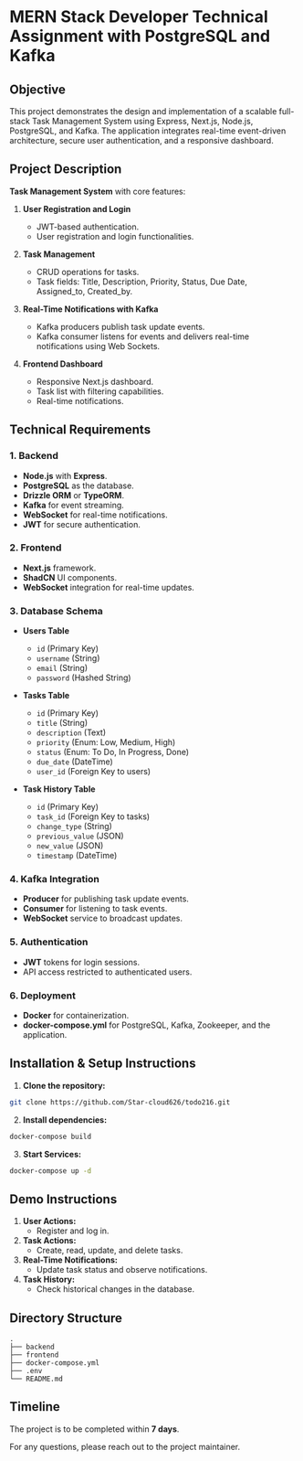 # MERN Stack Developer Technical Assignment with PostgreSQL and Kafka

## Objective
This project demonstrates the design and implementation of a scalable full-stack Task Management System using Express, Next.js, Node.js, PostgreSQL, and Kafka. The application integrates real-time event-driven architecture, secure user authentication, and a responsive dashboard.

## Project Description
**Task Management System** with core features:

1. **User Registration and Login**
   - JWT-based authentication.
   - User registration and login functionalities.

2. **Task Management**
   - CRUD operations for tasks.
   - Task fields: Title, Description, Priority, Status, Due Date, Assigned_to, Created_by.

3. **Real-Time Notifications with Kafka**
   - Kafka producers publish task update events.
   - Kafka consumer listens for events and delivers real-time notifications using Web Sockets.

4. **Frontend Dashboard**
   - Responsive Next.js dashboard.
   - Task list with filtering capabilities.
   - Real-time notifications.

## Technical Requirements

### 1. Backend
- **Node.js** with **Express**.
- **PostgreSQL** as the database.
- **Drizzle ORM** or **TypeORM**.
- **Kafka** for event streaming.
- **WebSocket** for real-time notifications.
- **JWT** for secure authentication.

### 2. Frontend
- **Next.js** framework.
- **ShadCN** UI components.
- **WebSocket** integration for real-time updates.

### 3. Database Schema
- **Users Table**
  - `id` (Primary Key)
  - `username` (String)
  - `email` (String)
  - `password` (Hashed String)

- **Tasks Table**
  - `id` (Primary Key)
  - `title` (String)
  - `description` (Text)
  - `priority` (Enum: Low, Medium, High)
  - `status` (Enum: To Do, In Progress, Done)
  - `due_date` (DateTime)
  - `user_id` (Foreign Key to users)

- **Task History Table**
  - `id` (Primary Key)
  - `task_id` (Foreign Key to tasks)
  - `change_type` (String)
  - `previous_value` (JSON)
  - `new_value` (JSON)
  - `timestamp` (DateTime)

### 4. Kafka Integration
- **Producer** for publishing task update events.
- **Consumer** for listening to task events.
- **WebSocket** service to broadcast updates.

### 5. Authentication
- **JWT** tokens for login sessions.
- API access restricted to authenticated users.

### 6. Deployment
- **Docker** for containerization.
- **docker-compose.yml** for PostgreSQL, Kafka, Zookeeper, and the application.

## Installation & Setup Instructions

1. **Clone the repository:**
```bash
git clone https://github.com/Star-cloud626/todo216.git
```


2. **Install dependencies:**
```bash
docker-compose build
```

3. **Start Services:**
```bash
docker-compose up -d
```

## Demo Instructions

1. **User Actions:**
   - Register and log in.
2. **Task Actions:**
   - Create, read, update, and delete tasks.
3. **Real-Time Notifications:**
   - Update task status and observe notifications.
4. **Task History:**
   - Check historical changes in the database.

## Directory Structure
```plaintext
.
├── backend
├── frontend
├── docker-compose.yml
├── .env
└── README.md
```

## Timeline
The project is to be completed within **7 days**.

For any questions, please reach out to the project maintainer.

